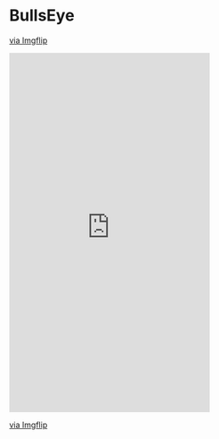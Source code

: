 # BullsEye

<a href="https://imgflip.com/embed/4fj9jb">via Imgflip</a>

<div style="width:360px;max-width:100%;"><div style="height:0;padding-bottom:178.61%;position:relative;"><iframe width="360" height="643" style="position:absolute;top:0;left:0;width:100%;height:100%;" frameBorder="0" src="https://imgflip.com/embed/4fj9jb"></iframe></div><p><a href="https://imgflip.com/gif/4fj9jb">via Imgflip</a></p></div>
